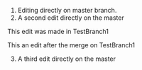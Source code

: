 1. Editing directly on master branch.
2. A second edit directly on the master

This edit was made in TestBranch1

This an edit after the merge on TestBranch1

3. A third edit directly on the master